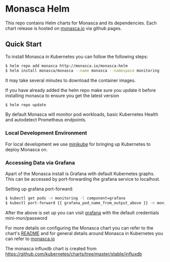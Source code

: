 # Monasca Helm

This repo contains Helm charts for Monasca and its dependencies. Each chart release is hosted on
[monasca.io](http://monasca.io) via github pages.

## Quick Start

To install Monasca in Kubernetes you can follow the following steps:

```bash
$ helm repo add monasca http://monasca.io/monasca-helm
$ helm install monasca/monasca --name monasca --namespace monitoring
```

It may take several minutes to download the container images.

If you have already added the helm repo make sure you update it before installing monasca to ensure you get the latest
version

```bash
$ helm repo update
```

By default Monasca will monitor pod workloads, basic Kubernetes Health and autodetect Prometheus endpoints.

### Local Development Environment
For local development we use [minikube](https://github.com/kubernetes/minikube) for bringing up Kubernetes to deploy
Monasca on.

### Accessing Data via Grafana

Apart of the Monasca install is Grafana with default Kubernetes graphs. This can be accessed by port-forwarding the
grafana service to localhost.

Setting up grafana port-forward:
```bash
$ kubectl get pods -n monitoring -l component=grafana
$ kubectl port-forward {{ grafana_pod_name_from_output_above }} -n monitoring 3000
```

After the above is set up you can visit [grafana](http://localhost:3000) with the default credentials mini-mon/password

For more details on configuring the Monasca chart you can refer to the chart's [README](monasca/README.md) and for
general details around Monasca in Kubernetes you can refer to [monasca.io](http://monasca.io/docs/kubernetes.html)

The monasca influxdb chart is created from https://github.com/kubernetes/charts/tree/master/stable/influxdb
